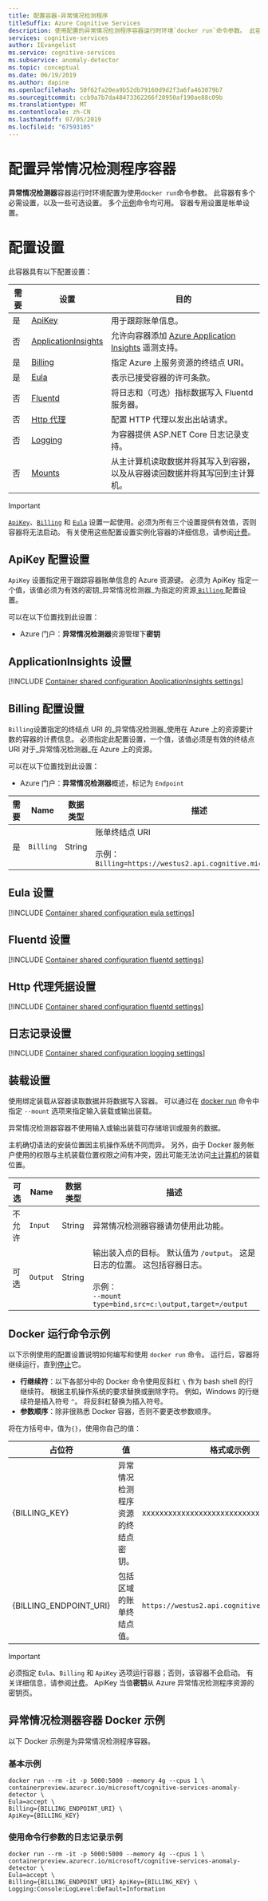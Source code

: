 ```yaml
---
title: 配置容器-异常情况检测程序
titleSuffix: Azure Cognitive Services
description: 使用配置的异常情况检测程序容器运行时环境`docker run`命令参数。 此容器有多个必需设置，以及一些可选设置。
services: cognitive-services
author: IEvangelist
ms.service: cognitive-services
ms.subservice: anomaly-detector
ms.topic: conceptual
ms.date: 06/19/2019
ms.author: dapine
ms.openlocfilehash: 50f62fa20ea9b52db79160d9d2f3a6fa463079b7
ms.sourcegitcommit: ccb9a7b7da48473362266f20950af190ae88c09b
ms.translationtype: MT
ms.contentlocale: zh-CN
ms.lasthandoff: 07/05/2019
ms.locfileid: "67593105"
---
```

# <a name="configure-anomaly-detector-containers"></a>配置异常情况检测程序容器

**异常情况检测器**容器运行时环境配置为使用`docker run`命令参数。 此容器有多个必需设置，以及一些可选设置。 多个[示例](#example-docker-run-commands)命令均可用。 容器专用设置是帐单设置。 

# <a name="configuration-settings"></a>配置设置

此容器具有以下配置设置：

|需要|设置|目的|
|--|--|--|
|是|[ApiKey](#apikey-configuration-setting)|用于跟踪账单信息。|
|否|[ApplicationInsights](#applicationinsights-setting)|允许向容器添加 [Azure Application Insights](https://docs.microsoft.com/azure/application-insights) 遥测支持。|
|是|[Billing](#billing-configuration-setting)|指定 Azure 上服务资源的终结点 URI。|
|是|[Eula](#eula-setting)| 表示已接受容器的许可条款。|
|否|[Fluentd](#fluentd-settings)|将日志和（可选）指标数据写入 Fluentd 服务器。|
|否|[Http 代理](#http-proxy-credentials-settings)|配置 HTTP 代理以发出出站请求。|
|否|[Logging](#logging-settings)|为容器提供 ASP.NET Core 日志记录支持。 |
|否|[Mounts](#mount-settings)|从主计算机读取数据并将其写入到容器，以及从容器读回数据并将其写回到主计算机。|

> [!IMPORTANT]
> [`ApiKey`](#apikey-configuration-setting)、[`Billing`](#billing-configuration-setting) 和 [`Eula`](#eula-setting) 设置一起使用。必须为所有三个设置提供有效值，否则容器将无法启动。 有关使用这些配置设置实例化容器的详细信息，请参阅[计费](anomaly-detector-container-howto.md#billing)。

## <a name="apikey-configuration-setting"></a>ApiKey 配置设置

`ApiKey` 设置指定用于跟踪容器账单信息的 Azure 资源键。 必须为 ApiKey 指定一个值，该值必须为有效的密钥_异常情况检测器_为指定的资源[ `Billing` ](#billing-configuration-setting)配置设置。

可以在以下位置找到此设置：

* Azure 门户：**异常情况检测器**资源管理下**密钥**

## <a name="applicationinsights-setting"></a>ApplicationInsights 设置

[!INCLUDE [Container shared configuration ApplicationInsights settings](../../../includes/cognitive-services-containers-configuration-shared-settings-application-insights.md)]

## <a name="billing-configuration-setting"></a>Billing 配置设置

`Billing`设置指定的终结点 URI 的_异常情况检测器_使用在 Azure 上的资源要计数的容器的计费信息。 必须指定此配置设置，一个值，该值必须是有效的终结点 URI 对于_异常情况检测器_在 Azure 上的资源。

可以在以下位置找到此设置：

* Azure 门户：**异常情况检测器**概述，标记为 `Endpoint`

|需要| Name | 数据类型 | 描述 |
|--|------|-----------|-------------|
|是| `Billing` | String | 账单终结点 URI<br><br>示例：<br>`Billing=https://westus2.api.cognitive.microsoft.com` |

## <a name="eula-setting"></a>Eula 设置

[!INCLUDE [Container shared configuration eula settings](../../../includes/cognitive-services-containers-configuration-shared-settings-eula.md)]

## <a name="fluentd-settings"></a>Fluentd 设置

[!INCLUDE [Container shared configuration fluentd settings](../../../includes/cognitive-services-containers-configuration-shared-settings-fluentd.md)]

## <a name="http-proxy-credentials-settings"></a>Http 代理凭据设置

[!INCLUDE [Container shared configuration fluentd settings](../../../includes/cognitive-services-containers-configuration-shared-settings-http-proxy.md)]

## <a name="logging-settings"></a>日志记录设置
 
[!INCLUDE [Container shared configuration logging settings](../../../includes/cognitive-services-containers-configuration-shared-settings-logging.md)]


## <a name="mount-settings"></a>装载设置

使用绑定装载从容器读取数据并将数据写入容器。 可以通过在 [docker run](https://docs.docker.com/engine/reference/commandline/run/) 命令中指定 `--mount` 选项来指定输入装载或输出装载。

异常情况检测器容器不使用输入或输出装载可存储培训或服务的数据。 

主机确切语法的安装位置因主机操作系统不同而异。 另外，由于 Docker 服务帐户使用的权限与主机装载位置权限之间有冲突，因此可能无法访问[主计算机](anomaly-detector-container-howto.md#the-host-computer)的装载位置。 

|可选| Name | 数据类型 | 描述 |
|-------|------|-----------|-------------|
|不允许| `Input` | String | 异常情况检测器容器请勿使用此功能。|
|可选| `Output` | String | 输出装入点的目标。 默认值为 `/output`。 这是日志的位置。 这包括容器日志。 <br><br>示例：<br>`--mount type=bind,src=c:\output,target=/output`|

## <a name="example-docker-run-commands"></a>Docker 运行命令示例 

以下示例使用的配置设置说明如何编写和使用 `docker run` 命令。  运行后，容器将继续运行，直到[停止](anomaly-detector-container-howto.md#stop-the-container)它。

* **行继续符**：以下各部分中的 Docker 命令使用反斜杠 `\` 作为 bash shell 的行继续符。 根据主机操作系统的要求替换或删除字符。 例如，Windows 的行继续符是插入符号 `^`。 将反斜杠替换为插入符号。 
* **参数顺序**：除非很熟悉 Docker 容器，否则不要更改参数顺序。

将在方括号中，值为`{}`，使用你自己的值：

| 占位符 | 值 | 格式或示例 |
|-------------|-------|---|
|{BILLING_KEY} | 异常情况检测程序资源的终结点密钥。 |xxxxxxxxxxxxxxxxxxxxxxxxxxxxxxxx|
|{BILLING_ENDPOINT_URI} | 包括区域的账单终结点值。|`https://westus2.api.cognitive.microsoft.com`|

> [!IMPORTANT]
> 必须指定 `Eula`、`Billing` 和 `ApiKey` 选项运行容器；否则，该容器不会启动。  有关详细信息，请参阅[计费](anomaly-detector-container-howto.md#billing)。
> ApiKey 当值**密钥**从 Azure 异常情况检测程序资源的密钥页。 

## <a name="anomaly-detector-container-docker-examples"></a>异常情况检测器容器 Docker 示例

以下 Docker 示例是为异常情况检测程序容器。 

### <a name="basic-example"></a>基本示例 

  ```Docker
  docker run --rm -it -p 5000:5000 --memory 4g --cpus 1 \
  containerpreview.azurecr.io/microsoft/cognitive-services-anomaly-detector \
  Eula=accept \
  Billing={BILLING_ENDPOINT_URI} \
  ApiKey={BILLING_KEY} 
  ```

### <a name="logging-example-with-command-line-arguments"></a>使用命令行参数的日志记录示例

  ```Docker
  docker run --rm -it -p 5000:5000 --memory 4g --cpus 1 \
  containerpreview.azurecr.io/microsoft/cognitive-services-anomaly-detector \
  Eula=accept \
  Billing={BILLING_ENDPOINT_URI} ApiKey={BILLING_KEY} \
  Logging:Console:LogLevel:Default=Information
  ```
